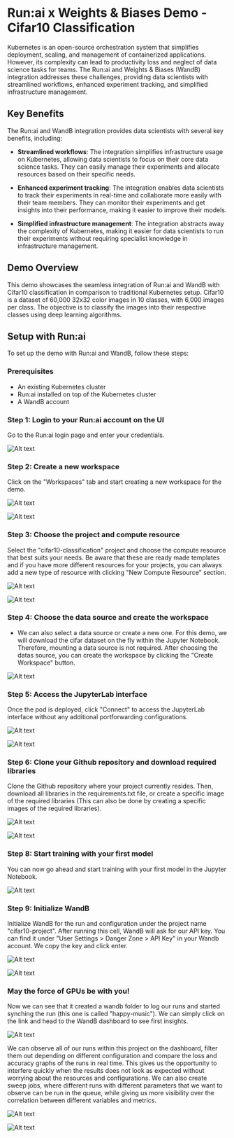 # Run:ai x Weights & Biases Demo - Cifar10 Classification

Kubernetes is an open-source orchestration system that simplifies deployment, scaling, and management of containerized applications. However, its complexity can lead to productivity loss and neglect of data science tasks for teams. The Run:ai and Weights & Biases (WandB) integration addresses these challenges, providing data scientists with streamlined workflows, enhanced experiment tracking, and simplified infrastructure management.

## Key Benefits
The Run:ai and WandB integration provides data scientists with several key benefits, including:

* **Streamlined workflows**: The integration simplifies infrastructure usage on Kubernetes, allowing data scientists to focus on their core data science tasks. They can easily manage their experiments and allocate resources based on their specific needs.

* **Enhanced experiment tracking**: The integration enables data scientists to track their experiments in real-time and collaborate more easily with their team members. They can monitor their experiments and get insights into their performance, making it easier to improve their models.

* **Simplified infrastructure management**: The integration abstracts away the complexity of Kubernetes, making it easier for data scientists to run their experiments without requiring specialist knowledge in infrastructure management.

## Demo Overview
This demo showcases the seamless integration of Run:ai and WandB with Cifar10 classification in comparison to traditional Kubernetes setup. Cifar10 is a dataset of 60,000 32x32 color images in 10 classes, with 6,000 images per class. The objective is to classify the images into their respective classes using deep learning algorithms.

## Setup with Run:ai

To set up the demo with Run:ai and WandB, follow these steps:

### Prerequisites
  * An existing Kubernetes cluster
  * Run:ai installed on top of the Kubernetes cluster
  * A WandB account

### Step 1: Login to your Run:ai account on the UI

Go to the Run:ai login page and enter your credentials.

![Alt text](images/login_screen.png?raw=true "Title")

### Step 2: Create a new workspace

Click on the "Workspaces" tab and start creating a new workspace for the demo.

![Alt text](images/cifar10_demo_workspaces.png?raw=true "Title")

![Alt text](images/cifar10_new_workspace.png?raw=true "Title")



### Step 3: Choose the project and compute resource

Select the "cifar10-classification" project and choose the compute resource that best suits your needs. Be aware that these are ready made templates and if you have more different resources for your projects, you can always add a new type of resource with clicking "New Compute Resource" section.

![Alt text](images/cifar10_name_workspace.png?raw=true "Title")

![Alt text](images/cifar10_choose_compute.png?raw=true "Title")

### Step 4: Choose the data source and create the workspace

* We can also select a data source or create a new one. For this demo, we will download the cifar dataset on the fly within the Jupyter Notebook. Therefore, mounting a data source is not required. After choosing the datas source, you can create the workspace by clicking the "Create Workspace" button.

![Alt text](images/cifar10_choose_data_source.png?raw=true "Title")

### Step 5: Access the JupyterLab interface

Once the pod is deployed, click "Connect" to access the JupyterLab interface without any additional portforwarding configurations.

![Alt text](images/cifar10_jupyter_connection.png?raw=true "Title")

![Alt text](images/cifar10_jupyter_interface.png?raw=true "Title")

### Step 6: Clone your Github repository and download required libraries

Clone the Github repository where your project currently resides. Then, download all libraries in the requirements.txt file, or create a specific image of the required libraries (This can also be done by creating a specific images of the required libraries).

![Alt text](images/cifar10_clone_your_repo.png?raw=true "Title")

![Alt text](images/cifar10_download_requirements.png?raw=true "Title")

### Step 8: Start training with your first model

You can now go ahead and start training with your first model in the Jupyter Notebook.

![Alt text](images/cifar10_ready_to_go.png?raw=true "Title")

### Step 9: Initialize WandB

Initialize WandB for the run and configuration under the project name "cifar10-project". After running this cell, WandB will ask for our API key. You can find it under "User Settings > Danger Zone > API Key" in your Wandb account. We copy the key and click enter.

![Alt text](images/cifar10_initialize_wandb.png?raw=true "Title")

![Alt text](images/cifar10_api_key.png?raw=true "Title")

### May the force of GPUs be with you!

Now we can see that it created a wandb folder to log our runs and started synching the run (this one is called "happy-music"). We can simply click on the link and head to the WandB dashboard to see first insights.

![Alt text](images/cifar10_wandb_ready.png?raw=true "Title")

We can observe all of our runs within this project on the dashboard, filter them out depending on different configuration and compare the loss and accuracy graphs of the runs in real time. This gives us the opportunity to interfere quickly when the results does not look as expected without worrying about the resources and configurations. We can also create sweep jobs, where different runs with different parameters that we want to observe can be run in the queue, while giving us more visibility over the correlation between different variables and metrics. 

![Alt text](images/cifar10_wandb_dashboard.png?raw=true "Title")

![Alt text](images/cifar10_wandb_logs.png?raw=true "Title")

